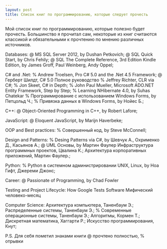 ```yaml
---
layout: post
title: Список книг по программированию, которые следует прочесть
---
```


Мой список книг по программированию, которые полезно будет прочесть. Большинство я прочитал сам, некоторые из книг считаются классикой и обязательными к прочтению по мнению различных источников. 

Databases: 
@ MS SQL Server 2012, by Dushan Petkovich; 
@ SQL Quick Start, by Chris Fehily; 
@ SQL The Complete Reference, 3rd Edition Kindle Edition, by James Groff, Paul Weinberg, Andy Oppel; 

C# and .Net: 
% Andrew Troelsen, Pro C# 5.0 and the .Net 4.5 Framework; 
@ Герберт Шилдт, C# 5.0 Полное руководство
% Jeffrey Richter, CLR via C#; 
% Jon Skeet, C# in Depth; 
% John Paul Mueller, Microsoft ADO.NET Entity Framework, Step by Step;
% Learning NHibernate 4.0, by Suhas Chatekar
% Программирование с использованием Windows Forms, by Петцольд Ч.;
% Привязка данных в Windows Forms, by Нойес Б.;

C++:
@ Object-Oriented Programming in C++, by Robert Lafore;

JavaScript:
@ Eloquent JavaScript, by Marijn Haverbeke;

OOP and Best practices:
% Совершенный код, by Steve McConnell;

Design and Patterns:
% Desing Patterns via C#, by Шевчук А., Охрименко Д., Касьянов А.; 
@ UML Основы, by Мартин Фаулер
Инфраструктура программных проектов, Цвалина К.;
Архитектура корпоративных приложений, Мартин Фаулер.;

Python:
% Python в системном администрировании UNIX, Linux, by Ноа Гифт, Джереми Джонс;

Career:
@ Passionate of Programming, by Chad Fowler

Testing and Project Lifecycle:
How Google Tests Software
Мифический человеко-месяц

Computer Science:
Архитектура компьютера, Таненбаум Э.;
Распределенные системы, Таненбаум Э.;
% Современные операционные системы, Таненбаум Э.;
Алгоритмы, Кормен Т.;
Дискретная математика, Хаггарти Р.;
Искусство программирования, Кнут;

P.S. Для себя пометил знаками книги @ прочтено полностью, % отрывки













